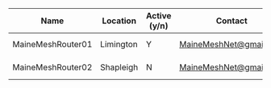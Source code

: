 | Name               | Location      | Active (y/n) | Contact                | Notes         |
| ------------------ | ------------- |--------------|------------------------|---------------|
| MaineMeshRouter01  | Limington     | Y            | MaineMeshNet@gmail.com | Solar, 11.1Wh |
| MaineMeshRouter02  | Shapleigh     | N            | MaineMeshNet@gmail.com | Solar, 11.1Wh |
